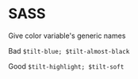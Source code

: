 # SASS

Give color variable's generic names

Bad `$tilt-blue; $tilt-almost-black`

Good `$tilt-highlight; $tilt-soft`
